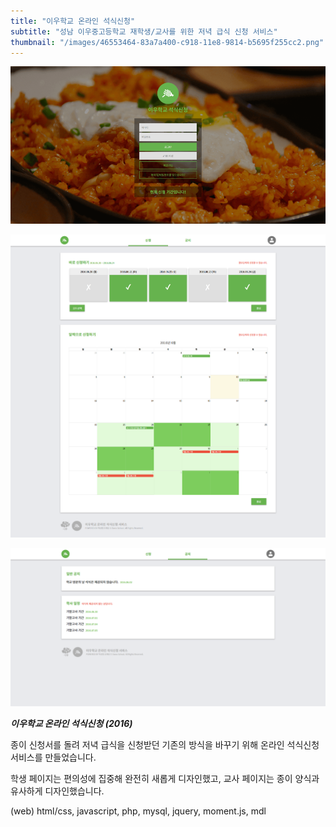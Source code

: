```yaml
---
title: "이우학교 온라인 석식신청"
subtitle: "성남 이우중고등학교 재학생/교사를 위한 저녁 급식 신청 서비스"
thumbnail: "/images/46553464-83a7a400-c918-11e8-9814-b5695f255cc2.png"
---
```


![](/images/46553464-83a7a400-c918-11e8-9814-b5695f255cc2.webp)

![](/images/46553465-83a7a400-c918-11e8-9f7f-0eda2d318aeb.webp)

![](/images/46553463-83a7a400-c918-11e8-9db7-833b64cb3701.webp)

_**이우학교 온라인 석식신청 (2016)**_

종이 신청서를 돌려 저녁 급식을 신청받던 기존의 방식을 바꾸기 위해 온라인 석식신청 서비스를 만들었습니다.

학생 페이지는 편의성에 집중해 완전히 새롭게 디자인했고, 교사 페이지는 종이 양식과 유사하게 디자인했습니다.

(web) html/css, javascript, php, mysql, jquery, moment.js, mdl
